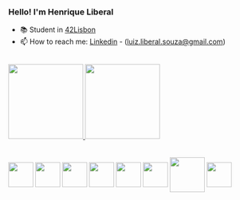 ### Hello! I'm Henrique Liberal
- 📚 Student in [42Lisbon](https://www.42lisboa.com/)
- 📫 How to reach me: [Linkedin](https://www.linkedin.com/in/luiz-henrique-liberal-1743851a0/) - (luiz.liberal.souza@gmail.com)

<div style="width: 100%">
   <br>
   <a href="https://github.com/liberal-henrique">
   <img height="150em" src="https://github-readme-stats.vercel.app/api?username=liberal-henrique&show_icons=true&theme=dracula&include_all_commits=true&count_private=true"/>
   <img height="150em" src="https://github-readme-stats.vercel.app/api/top-langs/?username=liberal-henrique&layout=compact&langs_count=7&theme=dracula"/>
</div>
   <br />
<div style="display: inline-block"><br>
  
  <img align="center" height="50" width="50" src="https://cdn.jsdelivr.net/gh/devicons/devicon/icons/html5/html5-plain-wordmark.svg" />
  <img align="center" height="50" width="50" src="https://cdn.jsdelivr.net/gh/devicons/devicon/icons/css3/css3-plain-wordmark.svg" />
  <img align="center" height="50" width="50" src="https://cdn.jsdelivr.net/gh/devicons/devicon/icons/javascript/javascript-original.svg" />
  <img align="center" height="50" width="50" src="https://cdn.jsdelivr.net/gh/devicons/devicon/icons/typescript/typescript-original.svg" />        
  <img align="center" height="50" width="50" src="https://cdn.jsdelivr.net/gh/devicons/devicon/icons/react/react-original-wordmark.svg" />
  <img align="center" height="50" width="50" src="https://cdn.jsdelivr.net/gh/devicons/devicon/icons/c/c-original.svg" />
  <img align="center" height="70" width="70" src="https://cdn.jsdelivr.net/gh/devicons/devicon/icons/git/git-plain-wordmark.svg" />
  <img align="center" height="50" width="50" src="https://cdn.jsdelivr.net/gh/devicons/devicon/icons/wordpress/wordpress-plain-wordmark.svg" />
</div>

<!--

<img height="150em" src="https://github-readme-stats.vercel.app/api?username=liberal-henrique&show_icons=true&theme=dracula&include_all_commits=true&count_private=true"/>
 <img height="150em" src="https://github-readme-stats.vercel.app/api/top-langs/?username=liberal-henrique&layout=compact&langs_count=7&theme=dracula"/>


<img height="160em" src="https://github-readme-stats.vercel.app/api?username=liberal-henrique&theme=transparent&show_icons=true" />
<img height="160em" src="https://github-readme-stats.vercel.app/api/top-langs/?username=liberal-henrique&show_icons=true&theme=transparent"/>


**liberal-henrique/liberal-henrique** is a ✨ _special_ ✨ repository because its `README.md` (this file) appears on your GitHub profile.
https://github-readme-stats.vercel.app/api/top-langs/?username=liberal-henrique&bg_color=ffffff00

<a href="luiz.liberal.souza@gmail.com"><img align="center" height="30" width="50" src="https://img.shields.io/badge/Gmail-D14836?style=for-the-badge&logo=gmail&logoColor=white" />

- 💬 Ask me about ...
- 📫 How to reach me: ...
- 😄 Pronouns: ...
- ⚡ Fun fact: ...

![Anurag's GitHub stats](https://github-readme-stats.vercel.app/api?username=anuraghazra&show_icons=true&theme=merko)

![Henrique's GitHub stats](https://github-readme-stats.vercel.app/api?username=liberal-henrique&theme=transparent&show_icons=true)
[![Top Langs](https://github-readme-stats.vercel.app/api/top-langs/?username=liberal-henrique&layout=compact)](https://github.com/anuraghazra/github-readme-stats)
-->
